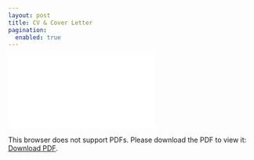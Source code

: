 ```yaml
---
layout: post
title: CV & Cover Letter
pagination:
  enabled: true
---
```


<object data="../images/CV_Cover_letter_Nicolas_Risberg_2021.pdf" type="application/pdf" width="700px" height="700px">
    <embed src="../images/CV_Cover_letter_Nicolas_Risberg_2021.pdf">
        <p>This browser does not support PDFs. Please download the PDF to view it: <a href="../images/CV_Cover_letter_Nicolas_Risberg_2021.pdf">Download PDF</a>.</p>
    </embed>
</object>